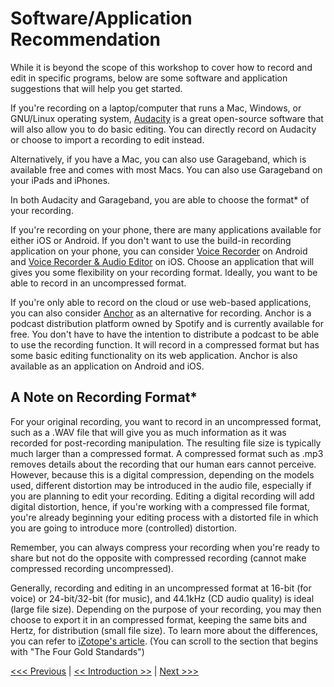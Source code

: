 # Software/Application Recommendation
While it is beyond the scope of this workshop to cover how to record and edit in specific programs, below are some software and application suggestions that will help you get started.

If you're recording on a laptop/computer that runs a Mac, Windows, or GNU/Linux operating system, [Audacity](https://www.audacityteam.org/download/) is a great open-source software that will also allow you to do basic editing. You can directly record on Audacity or choose to import a recording to edit instead. 

Alternatively, if you have a Mac, you can also use Garageband, which is available free and comes with most Macs. You can also use Garageband on your iPads and iPhones. 

In both Audacity and Garageband, you are able to choose the format* of your recording. 

If you're recording on your phone, there are many applications available for either iOS or Android. If you don't want to use the build-in recording application on your phone, you can consider [Voice Recorder](https://play.google.com/store/apps/details?id=com.media.bestrecorder.audiorecorder&hl=en_US) on Android and [Voice Recorder & Audio Editor](https://apps.apple.com/us/app/voice-recorder-audio-editor/id685310398) on iOS. Choose an application that will gives you some flexibility on your recording format. Ideally, you want to be able to record in an uncompressed format.

If you're only able to record on the cloud or use web-based applications, you can also consider [Anchor](https://help.anchor.fm/hc/en-us/sections/360004178272-Getting-Started-with-Anchor) as an alternative for recording. Anchor is a podcast distribution platform owned by Spotify and is currently available for free. You don't have to have the intention to distribute a podcast to be able to use the recording function. It will record in a compressed format but has some basic editing functionality on its web application. Anchor is also available as an application on Android and iOS.

## A Note on Recording Format*
For your original recording, you want to record in an uncompressed format, such as a .WAV file that will give you as much information as it was recorded for post-recording manipulation. The resulting file size is typically much larger than a compressed format. A compressed format such as .mp3 removes details about the recording that our human ears cannot perceive. However, because this is a digital compression, depending on the models used, different distortion may be introduced in the audio file, especially if you are planning to edit your recording. Editing a digital recording will add digital distortion, hence, if you're working with a compressed file format, you're already beginning your editing process with a distorted file in which you are going to introduce more (controlled) distortion.

Remember, you can always compress your recording when you're ready to share but not do the opposite with compressed recording (cannot make compressed recording uncompressed). 

Generally, recording and editing in an uncompressed format at 16-bit (for voice) or 24-bit/32-bit (for music), and 44.1kHz (CD audio quality) is ideal (large file size). Depending on the purpose of your recording, you may then choose to export it in an compressed format, keeping the same bits and Hertz, for distribution (small file size). To learn more about the differences, you can refer to [iZotope's article](https://www.izotope.com/en/learn/whats-the-difference-between-file-formats.html). (You can scroll to the section that begins with "The Four Gold Standards")

[<<< Previous](Home-Studio.md) | [<< Introduction >>](../Intro.md) | [Next >>>](CC.md)